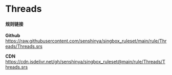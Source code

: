 # Threads

#### 规则链接

**Github**
https://raw.githubusercontent.com/senshinya/singbox_ruleset/main/rule/Threads/Threads.srs

**CDN**
https://cdn.jsdelivr.net/gh/senshinya/singbox_ruleset@main/rule/Threads/Threads.srs